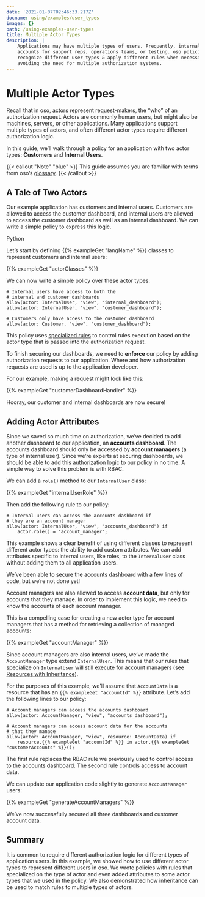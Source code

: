 ```yaml
---
date: '2021-01-07T02:46:33.217Z'
docname: using/examples/user_types
images: {}
path: /using-examples-user-types
title: Multiple Actor Types
description: |
    Applications may have multiple types of users. Frequently, internal user
    accounts for support reps, operations teams, or testing. oso policies can
    recognize different user types & apply different rules when necessary,
    avoiding the need for multiple authorization systems.
---
```


# Multiple Actor Types

Recall that in oso, [actors](glossary#actors) represent request-makers, the
“who” of an authorization request. Actors are commonly human users, but might
also be machines, servers, or other applications. Many applications support
multiple types of actors, and often different actor types require different
authorization logic.

In this guide, we’ll walk through a policy for an application with two actor
types: **Customers** and **Internal Users**.

{{< callout "Note" "blue" >}}
  This guide assumes you are familiar with terms from oso’s
  [glossary](glossary).
{{< /callout >}}

## A Tale of Two Actors

Our example application has customers and internal users. Customers are allowed
to access the customer dashboard, and internal users are allowed to access the
customer dashboard as well as an internal dashboard. We can write a simple
policy to express this logic.

Python

Let’s start by defining {{% exampleGet "langName" %}} classes to represent
customers and internal users:

{{% exampleGet "actorClasses" %}}

We can now write a simple policy over these actor types:

```polar
# Internal users have access to both the
# internal and customer dashboards
allow(actor: InternalUser, "view", "internal_dashboard");
allow(actor: InternalUser, "view", "customer_dashboard");

# Customers only have access to the customer dashboard
allow(actor: Customer, "view", "customer_dashboard");
```

This policy uses [specialized
rules](application-types#registering-application-types) to control rules
execution based on the actor type that is passed into the authorization
request.

To finish securing our dashboards, we need to **enforce** our policy by adding
authorization requests to our application. Where and how authorization requests
are used is up to the application developer.

For our example, making a request might look like this:

{{% exampleGet "customerDashboardHandler" %}}

Hooray, our customer and internal dashboards are now secure!

## Adding Actor Attributes

Since we saved so much time on authorization, we’ve decided to add another
dashboard to our application, an **accounts dashboard**. The accounts dashboard
should only be accessed by **account managers** (a type of internal user).
Since we’re experts at securing dashboards, we should be able to add this
authorization logic to our policy in no time. A simple way to solve this
problem is with RBAC.

We can add a `role()` method to our `InternalUser` class:

{{% exampleGet "internalUserRole" %}}

Then add the following rule to our policy:

```polar
# Internal users can access the accounts dashboard if
# they are an account manager
allow(actor: InternalUser, "view", "accounts_dashboard") if
    actor.role() = "account_manager";
```

This example shows a clear benefit of using different classes to represent
different actor types: the ability to add custom attributes. We can add
attributes specific to internal users, like roles, to the `InternalUser` class
without adding them to all application users.

We’ve been able to secure the accounts dashboard with a few lines of code, but
we’re not done yet!

Account managers are also allowed to access **account data**, but only for
accounts that they manage. In order to implement this logic, we need to know
the accounts of each account manager.

This is a compelling case for creating a new actor type for account managers
that has a method for retrieving a collection of managed accounts:

{{% exampleGet "accountManager" %}}

Since account managers are also internal users, we’ve made the `AccountManager`
type extend `InternalUser`. This means that our rules that specialize on
`InternalUser` will still execute for account managers (see [Resources with
Inheritance](learn/policies/examples/inheritance)).

For the purposes of this example, we'll assume that `AccountData` is a resource
that has an `{{% exampleGet "accountId" %}}` attribute. Let’s add the following
lines to our policy:

```polar
# Account managers can access the accounts dashboard
allow(actor: AccountManager, "view", "accounts_dashboard");

# Account managers can access account data for the accounts
# that they manage
allow(actor: AccountManager, "view", resource: AccountData) if
    resource.{{% exampleGet "accountId" %}} in actor.{{% exampleGet "customerAccounts" %}}();
```

The first rule replaces the RBAC rule we previously used to control access to
the accounts dashboard. The second rule controls access to account data.

We can update our application code slightly to generate `AccountManager` users:

{{% exampleGet "generateAccountManagers" %}}

We’ve now successfully secured all three dashboards and customer account data.

## Summary

It is common to require different authorization logic for different types of
application users. In this example, we showed how to use different actor types
to represent different users in oso. We wrote policies with rules that
specialized on the type of actor and even added attributes to some actor types
that we used in the policy. We also demonstrated how inheritance can be used to
match rules to multiple types of actors.
